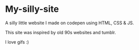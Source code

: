 # My-silly-site

A silly little website I made on codepen using HTML, CSS & JS. 

This site was inspired by old 90s websites and tumblr.

I love gifs :) 

